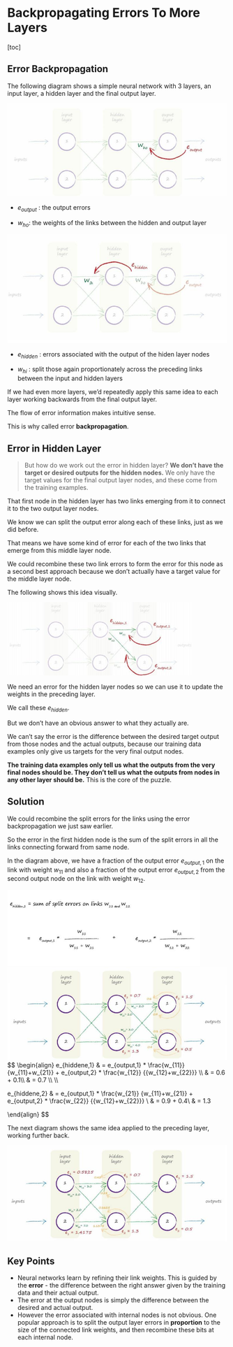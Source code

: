 # Backpropagating Errors To More Layers

[toc]

## Error Backpropagation

The following diagram shows a simple neural network with 3 layers, an input layer, a hidden layer and the final output layer. 

<img src="Resources/39.jpg" style="zoom:67%;" />

- $e_{output}$ : the output errors

- $w_{ho}$: the weights of the links between the hidden and output layer

  

<img src="Resources/40.jpg" style="zoom:67%;" />

- $e_{hidden}$ : errors associated with the output of the hiden layer nodes

- $w_{hi}$ : split those again proportionately across the preceding links between the input and hidden layers

  

If we had even more layers, we’d repeatedly apply this same idea to each layer working backwards from the final output layer.

The flow of error information makes intuitive sense.

This is why called error **backpropagation**.

## Error in Hidden Layer

 

> 
>
> But how do we work out the error in hidden layer? **We don’t have the target or desired outputs for the hidden nodes.** We only have the target values for the final output layer nodes, and these come from the training examples. 
>
> 

That first node in the hidden layer has two links emerging from it to connect it to the two output layer nodes. 

We know we can split the output error along each of these links, just as we did before. 

That means we have some kind of error for each of the two links that emerge from this middle layer node.

We could recombine these two link errors to form the error for this node as a second best approach because we don’t actually have a target value for the middle layer node. 

The following shows this idea visually.

<img src="Resources/41.jpg" style="zoom:67%;" />

We need an error for the hidden layer nodes so we can use it to update the weights in the preceding layer. 

We call these $e_{hidden}$. 

But we don’t have an obvious answer to what they actually are. 

We can’t say the error is the difference between the desired target output from those nodes and the actual outputs, because our training data examples only give us targets for the very final output nodes.

**The training data examples only tell us what the outputs from the very final nodes should be. They don’t tell us what the outputs from nodes in any other layer should be.** This is the core of the puzzle. 

## Solution

We could recombine the split errors for the links using the error backpropagation we just saw earlier. 

So the error in the first hidden node is the sum of the split errors in all the links connecting forward from same node. 

In the diagram above, we have a fraction of the output error $e_{output,1}$ on the link with weight $w_{11}$ and also a fraction of the output error $e_{output,2}$ from the second output node on the link with weight $w_{12}$.



<img src="Resources/42.jpg" style="zoom:67%;" />

<img src="Resources/43.jpg" style="zoom:67%;" />
$$
\begin{align}
e_{hiddene,1} & = e_{output,1} * \frac{w_{11}} {w_{11}+w_{21}} + e_{output,2} * \frac{w_{12}} {{w_{12}+w_{22}}} \\
& = 0.6 + 0.1\\
& = 0.7 \\ \\

e_{hiddene,2} & = e_{output,1} * \frac{w_{21}} {w_{11}+w_{21}} + e_{output,2} * \frac{w_{22}} {{w_{12}+w_{22}}} \\
& = 0.9 + 0.4\\
& = 1.3


\end{align}
$$


The next diagram shows the same idea applied to the preceding layer, working further back.



<img src="Resources/44.jpg" style="zoom:67%;" />

## Key Points

- Neural networks learn by refining their link weights. This is guided by the **error** - the difference between the right answer given by the training data and their actual output. 
- The error at the output nodes is simply the difference between the desired and actual output. 
- However the error associated with internal nodes is not obvious. One popular approach is to split the output layer errors in **proportion** to the size of the connected link weights, and then recombine these bits at each internal node.